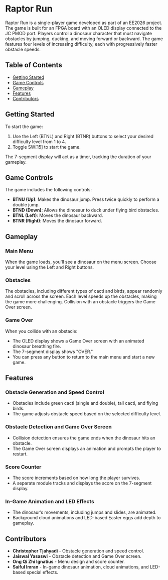 # Raptor Run

Raptor Run is a single-player game developed as part of an EE2026 project. The game is built for an FPGA board with an OLED display connected to the JC PMOD port. Players control a dinosaur character that must navigate obstacles by jumping, ducking, and moving forward or backward. The game features four levels of increasing difficulty, each with progressively faster obstacle speeds.

## Table of Contents
- [Getting Started](#getting-started)
- [Game Controls](#game-controls)
- [Gameplay](#gameplay)
- [Features](#features)
- [Contributors](#contributors)

## Getting Started

To start the game:
1. Use the Left (BTNL) and Right (BTNR) buttons to select your desired difficulty level from 1 to 4.
2. Toggle SW[15] to start the game.

The 7-segment display will act as a timer, tracking the duration of your gameplay.

## Game Controls

The game includes the following controls:
- **BTNU (Up)**: Makes the dinosaur jump. Press twice quickly to perform a double jump.
- **BTND (Down)**: Allows the dinosaur to duck under flying bird obstacles.
- **BTNL (Left)**: Moves the dinosaur backward.
- **BTNR (Right)**: Moves the dinosaur forward.

## Gameplay

### Main Menu
When the game loads, you'll see a dinosaur on the menu screen. Choose your level using the Left and Right buttons.

### Obstacles
The obstacles, including different types of cacti and birds, appear randomly and scroll across the screen. Each level speeds up the obstacles, making the game more challenging. Collision with an obstacle triggers the Game Over screen.

### Game Over
When you collide with an obstacle:
- The OLED display shows a Game Over screen with an animated dinosaur breathing fire.
- The 7-segment display shows "OVER."
- You can press any button to return to the main menu and start a new game.

## Features

### Obstacle Generation and Speed Control
- Obstacles include green cacti (single and double), tall cacti, and flying birds.
- The game adjusts obstacle speed based on the selected difficulty level.

### Obstacle Detection and Game Over Screen
- Collision detection ensures the game ends when the dinosaur hits an obstacle.
- The Game Over screen displays an animation and prompts the player to restart.

### Score Counter
- The score increments based on how long the player survives.
- A separate module tracks and displays the score on the 7-segment display.

### In-Game Animation and LED Effects
- The dinosaur’s movements, including jumps and slides, are animated.
- Background cloud animations and LED-based Easter eggs add depth to gameplay.

## Contributors

- **Christopher Tjahyadi** - Obstacle generation and speed control.
- **Jaiswal Yasaswi** - Obstacle detection and Game Over screen.
- **Ong Qi Zhi Ignatius** - Menu design and score counter.
- **Saiful Imran** - In-game dinosaur animation, cloud animations, and LED-based special effects.
